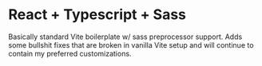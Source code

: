 # React + Typescript + Sass

Basically standard Vite boilerplate w/ sass preprocessor support. Adds some bullshit fixes that are broken in vanilla Vite setup and will continue to contain my preferred customizations. 
